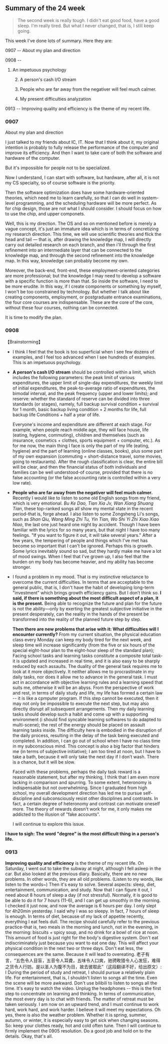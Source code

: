 ## Summary of the 24 week

>  The second week is really tough. I didn't eat good food, have a good sleep. I'm really tired. But what I never changed, that is, I still keep going.

This week I've done lots of summary. Here they are:

0907 -- About my plan and direction

0908 -- 

1. An impetuous psychology

   2. A person's cash I/O stream

   3. People who are far away from the negativer will feel much calmer.

   4. My present difficulties analyzation


0913 -- Improving quality and efficiency is the theme of my recent life.

### 0907 

About my plan and direction

I just talked to my friends about IC, IT. Now that I think about it, my original intention is probably to fully release the performance of the computer and improve its efficiency. And then I want to take care of both the software and hardware of the computer.

But it's impossible for people not to be specialized.

Now I understand, I can start with software, but hardware, after all, it is not my CS specialty, so of course software is the priority.

Then the software optimization does have some hardware-oriented theories, which need me to learn carefully, so that I can do well in system-level programming, and the scheduling hardware will be more perfect. As for chip design, those are not what I should consider. I should focus on how to use the chip, and upper componets.

Well, this is my direction. The OS and so on mentioned before is merely a vague concept, it's just an immature idea which is in terms of concretizing my research direction. This time, we will use scientific theories and flick the head and tail — that is, after drawing the knowledge map, I will directly carry out detailed research on each branch, and then i'll through the first refinement into an intermediate layer that can be connected to the knowledge map, and through the second refinement into the knowledge map. In this way, knowledge can probably become my own.

Moreover, the back-end, front-end, these employment-oriented categories are more professional; but the knowledge I may need to develop a software with a specific function is more than that. So inside the software, I need to be more erudite. In this way, if I create components or something by myself, I won't be too constrained by technology. But whether I talk about like creating components, employment, or postgraduate entrance examinations, the four core courses are indispensable. These are the core of the core, without these four courses, nothing can be connected.

It is time to modify the plan.

### 0908

【Brainstorming】

- I think I feel that the book is too superficial when I see few dozens of examples, and I feel too advanced when I see hundreds of examples. This is an impetuous psychology.


- **A person's cash I/O stream** should be controlled within a limit, which includes the following parameters: the peak limit of various expenditures, the upper limit of single-day expenditures, the weekly limit of initial expenditures, the peak-to-average ratio of expenditures, the bimodal interval, and the peak frequency (upper and lower limits); and reserve: whether the standard of reserve can be divided into three standards (or stages), namely, full backup survival condition + survival for 1 month, basic backup living condition + 2 months for life, full backup life Conditions + half a year of life.

    Everyone's income and expenditure are different at each stage. For example, when people reach middle age, they will face house, life (eating, hygiene, commuting), children and themselves (such as insurance, cosmetics + clothes, sports equipment + computer, etc.). As for me now, the main thing I face is only the part of my life (eating, hygiene) and the part of learning (online classes, books), plus some part of my own expansion (commuting = short-distance travel, some movies, going to restaurants). After the rough classification is clear, the entire bill will be clear, and then the financial status of both individuals and families can be well understood-of course, provided that there is no false accounting (or the false accounting rate is controlled within a very low rate).

- **People who are far away from the negativer will feel much calmer.** Recently I would like to listen to some old English songs from my friend, which is very emotional. *Bu Ke Dao, Tian Xia Jv, Wan Xiang Shuang Tian*, these top-ranked songs all show my mental state in the recent period-that is, forge ahead. I also listen to some Zongsheng Li's songs, such as *Shan Qiu, Wang Ming Zhi Tu, Yin Tian, Wo Shi Yi Zhi Xiao Xiao Niao*, the last one just heard one night by accident. Though I have been familiar with the lyrics for so many years, but that night I have too many feelings. "If you want to figure it out, it will take several years." After a few years, the tempering of people and things which I've met has become so important that I can't be ignored. Perhaps this is growth. Some lyrics inevitably sound so sad, but they hardly make me have a lot of mood swings. When I feel that I've grown up, I also feel that the burden on my body has become heavier, and my ability has become stronger.

- I found a problem in my mood. That is my instinctive reluctance to overcome the current difficulties. In terms that are acceptable to the general public, that is, I don't have the habit of developing long-term "investment" which brings growth efficiency gains. But I don’t think so. **I said, if there is something about the most difficult aspect of a plan, it is the present.** Being able to recognize the future and plan for the future is not the ability—only by exerting the greatest subjective initiative in the present desperately, can the reality in the hands of the present be transformed into the reality of the planned future step by step. 

    **Then there are new problems that arise with it: What difficulties will I encounter currently?** From my current situation, the physical education class every Monday can keep my body tired for the next week, and sleep time will increase significantly (from the five or six hours of the special eight-hour plan to the eight-hour sleep of the standard plan); Facing school tasks and learning tasks constitute a composite total task-it is updated and increased in real time, and it is also easy to be sharply reduced by each assaults. The duality of the general task requires me to look at it more objectively. It neither allows me to procrastinate in my daily tasks, nor does it allow me to advance in the general task. I must act in accordance with objective learning rules and a learning speed that suits me, otherwise it will be an abyss. From the perspective of work and rest, in terms of daily study and life, my life has formed a certain law -- it is like a cpmputer program. If this step cannot be executed, then it may not only be impossible to execute the next step, but may also directly disrupt all subsequent arrangements. Then my daily learning tasks should develop such a habit and come up with a supporting environment (i should find syncable learning softwares to do adapted to multi-scene); the rest of the energy should be placed on assault learning tasks inside. The difficulty here is embodied in the disruption of the daily process, resulting in the delay of the task being executed and completed. In addition, I can go out of school when I have no class time in my subconscious mind. This concept is also a big factor that hinders me (in terms of subjective initiative); I am too tired at noon, but I have to take a bath, because it will only take the next day if I don’t wash. There is a chance, but it will be slow.

    Faced with these problems, perhaps the daily task reward is a reasonable statement, but after my thinking, I think that I am even more lacking in comparison and spurring. To some extent, heteronomy is indispensable but not overwhelming. Since I graduated from high school, my overall development direction has led me to pursue self-discipline and subconsciously resist other disciplines and contrasts. In fact, a certain degree of heteronomy and contrast can motivate oneself more. The theory of rewards doesn't work for me, it only makes me addicted to the illusion of "fake accounts".

    I will continue to explore this issue.

**I have to sigh: The word "degree" is the most difficult thing in a person's life.**

### 0913

**Improving quality and efficiency** is the theme of my recent life.
On Saturday, I went out to take the subway at night, although I fell asleep in the car.
But also looked at the previous diary.
Basically, there are no new problems.
In other words, they are all old problems.
(Listen to my words, like listen to the words~)
Then it's easy to solve.
Several aspects: sleep, diet, entertainment, communication, and study.
Now that I can figure it out, I need about 8 hours of sleep a day (if not stressful).
Normally, it is good to be able to do it for 7 hours (11-6), and I can get up smoothly in the morning.
I checked it just now, and now the average is 6 hours per day.
I only slept for 4h20min yesterday. I said why I was so sleepy.
In fact, 7 hours of sleep is enough.
In terms of diet, because of my lack of appetite recently, everything I eat feels dull.
The recipe should carefully refer to the previous practice-that is, two meals in the morning and lunch, not in the evening, in the morning: biscuits + spicy soup, and no drink for a bowl of rice at noon.
This amount of food is just right for the body's digestive system.
Don't eat indiscriminately just because you want to eat one day. This will affect your physical condition in the next two or three days.
Don't eat less, the consequences are the same. Because it will lead to overeating.
老子有言，“五色令人目盲，五音令人耳聋，五味令人口爽，驰骋畋猎令人心发狂，难得之货令人行妨。是以圣人为腹不为目，故去彼取此”（这段翻译不好，给出原文）: I During the period of study and retreat, I should pursue a relatively plain life.
For entertainment, that is, I shouldn't listen to songs all the time. Even the scene will be more awkward.
Don't use bilibili to listen to songs all the time. It's easy to watch the video.
Unplug the headphones -- this is the first step to concentrate on learning and thinking.
In terms of communication, the most every day is to chat with friends.
The matter of retreat must be taken seriously.
I am now on an upward trend, and I must continue to work hard, work hard, and work harder.
I believe it will meet my expectations.
Oh yes, there is also the weather problem.
Whether it is spring, summer, autumn, or winter, it is especially easy to get sick when changing seasons.
So: keep your clothes ready, hot and cold often tune.
Then I will continue to firmly implement the 0905 resolution.
Do a good job and hold on to the details.
Okay, that's all.



